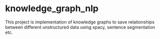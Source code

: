 # knowledge_graph_nlp
This project is implementation of knowledge graphs to save relationships between different unstructured data using spacy, sentence segmentation etc. 

